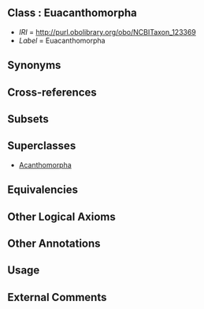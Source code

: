 
## Class : Euacanthomorpha

 * *IRI* = http://purl.obolibrary.org/obo/NCBITaxon_123369
 * *Label* = Euacanthomorpha

## Synonyms


## Cross-references


## Subsets


## Superclasses

 * [Acanthomorpha](../../NCBITaxon/68/NCBITaxon_123368.md)

## Equivalencies


## Other Logical Axioms


## Other Annotations


## Usage


## External Comments

